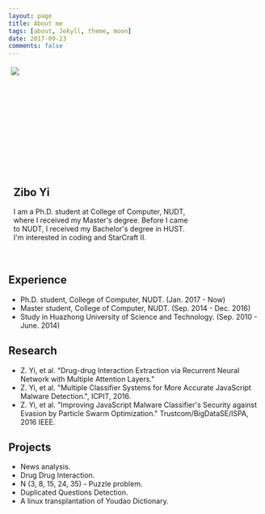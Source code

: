 ```yaml
---
layout: page
title: About me
tags: [about, Jekyll, theme, moon]
date: 2017-09-23
comments: false
---
```


<html>

<head>
<style>
#header {
    background-color:black;
    color:white;
    text-align:center;
    padding:5px;
}
#nav {
    line-height:30px;
    height:190px;
    width:260px;
    float:left;
    padding:5px;
}
#section {
    width:350px;
    float:left;
    padding:10px;
}
#footer {
    /*background-color:black;*/
    color:white;
    clear:both;
    text-align:center;
   padding:5px;
}
</style>
</head>

<body>

<div id="nav">
<img src="{{ site.url }}/assets/img/me.jpg">
</div>

<div id="section">
<h2>Zibo Yi</h2>
<p>
I am a Ph.D. student at College of Computer, NUDT, where I received my Master's degree. Before I came to NUDT, I received my Bachelor's degree in HUST. I'm interested in coding and StarCraft II.<br>

</p>
</div>

<div id="footer">
</div>

</body>
</html>




## Experience
* Ph.D. student, College of Computer, NUDT. (Jan. 2017 - Now)
* Master student, College of Computer, NUDT. (Sep. 2014 - Dec. 2016)
* Study in Huazhong University of Science and Technology. (Sep. 2010 - June. 2014)

## Research
* <a href="https://arxiv.org/abs/1705.03261"  style="text-decoration:none;" target='\_blank'>Z. Yi, et al. "Drug-drug Interaction Extraction via Recurrent Neural Network with Multiple Attention Layers."</a>
* <a href="http://dx.doi.org/10.2991/icpit-16.2016.22"  style="text-decoration:none;" target='\_blank'>Z. Yi, et al. "Multiple Classifier Systems for More Accurate JavaScript Malware Detection.", ICPIT, 2016.</a>
* <a href="http://ieeexplore.ieee.org/abstract/document/7847149/"  style="text-decoration:none;" target='\_blank'>Z. Yi, et al. "Improving JavaScript Malware Classifier's Security against Evasion by Particle Swarm Optimization." Trustcom/BigDataSE/ISPA, 2016 IEEE.</a>

## Projects
* News analysis.
* Drug Drug Interaction.
* <a href="https://github.com/ziboyi/nPuzzle"  style="text-decoration:none;" target='\_blank'>N (3, 8, 15, 24, 35) - Puzzle problem.</a>
* <a href="https://github.com/ziboyi/Duplicated-Questions-Detection"  style="text-decoration:none;" target='\_blank'>Duplicated Questions Detection.</a>
* A linux transplantation of Youdao Dictionary.
